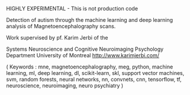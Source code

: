 HIGHLY EXPERIMENTAL - This is not production code

Detection of autism through the machine learning and deep learning analysis of Magnetoencephalography scans.

Work supervised by pf. Karim Jerbi of the

Systems Neuroscience and Cognitive Neuroimaging 
Psychology Department 
University of Montreal 
http://www.karimjerbi.com/

(
Keywords : 
mne, magnetoencephalography, meg, 
python, machine learning, ml, 
deep learning, dl, scikit-learn, 
skl, support vector machines, svm, 
random forests, neural networks, nn, 
convnets, cnn, tensorflow, 
tf, neuroscience, neuroimaging, 
neuro psychiatry
)
